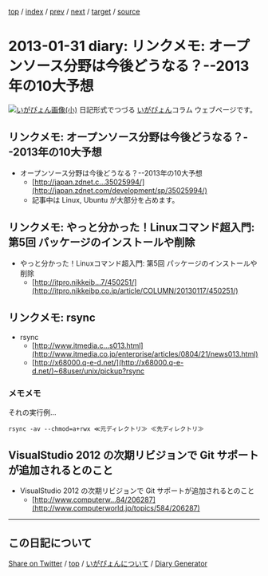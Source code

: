 [top](https://igapyon.github.io/diary/) 
 / [index](https://igapyon.github.io/diary/2013/index.html) 
 / [prev](https://igapyon.github.io/diary/2013/ig130130.html) 
 / [next](https://igapyon.github.io/diary/2013/ig130201.html) 
 / [target](https://igapyon.github.io/diary/2013/ig130131.html) 
 / [source](https://github.com/igapyon/diary/blob/gh-pages/2013/ig130131.html.src.md) 

2013-01-31 diary: リンクメモ: オープンソース分野は今後どうなる？--2013年の10大予想
=====================================================================================================
[![いがぴょん画像(小)](https://igapyon.github.io/diary/images/iga200306s.jpg "いがぴょん")](https://igapyon.github.io/diary/memo/memoigapyon.html) 日記形式でつづる [いがぴょん](https://igapyon.github.io/diary/memo/memoigapyon.html)コラム ウェブページです。

## リンクメモ: オープンソース分野は今後どうなる？--2013年の10大予想


* オープンソース分野は今後どうなる？--2013年の10大予想
  * [http://japan.zdnet.c...35025994/](http://japan.zdnet.com/development/sp/35025994/)
  * 記事中は Linux, Ubuntu が大部分を占めます。



## リンクメモ: やっと分かった！Linuxコマンド超入門: 第5回 パッケージのインストールや削除


* やっと分かった！Linuxコマンド超入門: 第5回 パッケージのインストールや削除
  * [http://itpro.nikkeib...7/450251/](http://itpro.nikkeibp.co.jp/article/COLUMN/20130117/450251/)



## リンクメモ: rsync


* rsync
  * [http://www.itmedia.c...s013.html](http://www.itmedia.co.jp/enterprise/articles/0804/21/news013.html)
  * [http://x68000.q-e-d.net/](http://x68000.q-e-d.net/)~68user/unix/pickup?rsync


### メモメモ

それの実行例...

```
rsync -av --chmod=a+rwx ≪元ディレクトリ≫ ≪先ディレクトリ≫
```



## VisualStudio 2012 の次期リビジョンで Git サポートが追加されるとのこと


* VisualStudio 2012 の次期リビジョンで Git サポートが追加されるとのこと
  * [http://www.computerw...84/206287](http://www.computerworld.jp/topics/584/206287)



----------------------------------------------------------------------------------------------------

## この日記について

[Share on Twitter](https://twitter.com/intent/tweet?hashtags=igapyon%2Cdiary%2C%E3%81%84%E3%81%8C%E3%81%B4%E3%82%87%E3%82%93&text=%E3%83%AA%E3%83%B3%E3%82%AF%E3%83%A1%E3%83%A2%3A+%E3%82%AA%E3%83%BC%E3%83%97%E3%83%B3%E3%82%BD%E3%83%BC%E3%82%B9%E5%88%86%E9%87%8E%E3%81%AF%E4%BB%8A%E5%BE%8C%E3%81%A9%E3%81%86%E3%81%AA%E3%82%8B%EF%BC%9F--2013%E5%B9%B4%E3%81%AE10%E5%A4%A7%E4%BA%88%E6%83%B3&url=https%3A%2F%2Figapyon.github.io%2Fdiary%2F2013%2Fig130131.html) / [top](https://igapyon.github.io/diary/) / [いがぴょんについて](https://igapyon.github.io/diary/memo/memoigapyon.html) / [Diary Generator](https://github.com/igapyon/igapyonv3)
